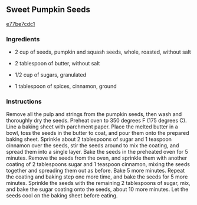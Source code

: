 ## Sweet Pumpkin Seeds

[e77be7cdc1](http://allrecipes.com/recipe/sweet-pumpkin-seeds/)

### Ingredients

 - 2 cup of seeds, pumpkin and squash seeds, whole, roasted, without salt

 - 2 tablespoon of butter, without salt

 - 1/2 cup of sugars, granulated

 - 1 tablespoon of spices, cinnamon, ground

### Instructions

Remove all the pulp and strings from the pumpkin seeds, then wash and thoroughly dry the seeds. Preheat oven to 350 degrees F (175 degrees C). Line a baking sheet with parchment paper. Place the melted butter in a bowl, toss the seeds in the butter to coat, and pour them onto the prepared baking sheet. Sprinkle about 2 tablespoons of sugar and 1 teaspoon cinnamon over the seeds, stir the seeds around to mix the coating, and spread them into a single layer. Bake the seeds in the preheated oven for 5 minutes. Remove the seeds from the oven, and sprinkle them with another coating of 2 tablespoons sugar and 1 teaspoon cinnamon, mixing the seeds together and spreading them out as before. Bake 5 more minutes. Repeat the coating and baking step one more time, and bake the seeds for 5 more minutes. Sprinkle the seeds with the remaining 2 tablespoons of sugar, mix, and bake the sugar coating onto the seeds, about 10 more minutes. Let the seeds cool on the baking sheet before eating.